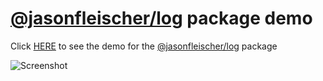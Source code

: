 # [@jasonfleischer/log](https://www.npmjs.com/package/@jasonfleischer/log) package demo

Click [HERE](https://jasonfleischer.github.io/npm-log-demo/) to see the demo for the [@jasonfleischer/log](https://www.npmjs.com/package/@jasonfleischer/log) package

![Screenshot](https://jasonfleischer.github.io/npm-log-demo/screenshot/screen.png "Screenshot")

